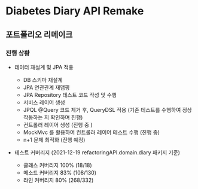 # __Diabetes Diary API Remake__
## 포트폴리오 리메이크 

### 진행 상황 ###

+ 데이터 재설계 및 JPA 적용
  + DB 스키마 재설계
  + JPA 연관관계 재맵핑
  + JPA Repository 테스트 코드 작성 및 수행
  + 서비스 레이어 생성
  + JPQL @Query 코드 제거 후, QueryDSL 적용 (기존 테스트를 수행하여 정상 작동하는 지 확인하며 진행)
  + 컨트롤러 레이어 생성 (진행 중 )
  + MockMvc 를 활용하여 컨트롤러 레이어 테스트 수행 (진행 중)
  + n+1 문제 최적화 (진행 예정) 
  

+ 테스트 커버리지 (2021-12-19 refactoringAPI.domain.diary 패키지 기준)
  + 클래스 커버리지 100% (18/18)
  + 메소드 커버리지 83% (108/130)
  + 라인 커버리지 80% (268/332)